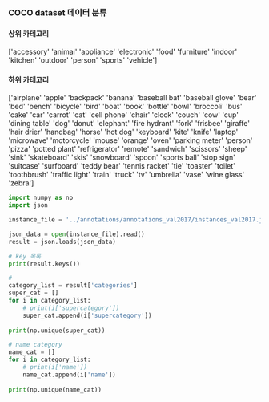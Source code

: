 ### COCO dataset 데이터 분류

#### 상위 카테고리
['accessory' 'animal' 'appliance' 'electronic' 'food' 'furniture' 'indoor' 'kitchen' 'outdoor' 'person' 'sports' 'vehicle']

#### 하위 카테고리
['airplane' 'apple' 'backpack' 'banana' 'baseball bat' 'baseball glove' 'bear' 'bed' 'bench' 'bicycle' 'bird' 'boat' 'book' 'bottle' 'bowl' 'broccoli' 'bus' 'cake' 'car' 'carrot' 'cat' 'cell phone' 'chair' 'clock' 'couch' 'cow' 'cup' 'dining table' 'dog' 'donut' 'elephant' 'fire hydrant' 'fork' 'frisbee' 'giraffe' 'hair drier' 'handbag' 'horse' 'hot dog' 'keyboard' 'kite' 'knife' 'laptop' 'microwave' 'motorcycle' 'mouse' 'orange' 'oven' 'parking meter' 'person' 'pizza' 'potted plant' 'refrigerator' 'remote' 'sandwich' 'scissors' 'sheep' 'sink' 'skateboard' 'skis' 'snowboard' 'spoon' 'sports ball' 'stop sign' 'suitcase' 'surfboard' 'teddy bear' 'tennis racket' 'tie' 'toaster' 'toilet' 'toothbrush' 'traffic light' 'train' 'truck' 'tv' 'umbrella' 'vase' 'wine glass' 'zebra']

```python
import numpy as np
import json

instance_file = '../annotations/annotations_val2017/instances_val2017.json'

json_data = open(instance_file).read()
result = json.loads(json_data)

# key 목록
print(result.keys())

# 
category_list = result['categories']
super_cat = []
for i in category_list:
    # print(i['supercategory'])
    super_cat.append(i['supercategory'])
    
print(np.unique(super_cat))

# name category
name_cat = []
for i in category_list:
    # print(i['name'])
    name_cat.append(i['name'])
    
print(np.unique(name_cat))
```

